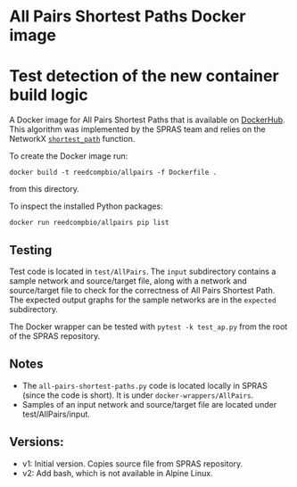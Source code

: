 # All Pairs Shortest Paths Docker image

# Test detection of the new container build logic

A Docker image for All Pairs Shortest Paths that is available on [DockerHub](https://hub.docker.com/repository/docker/reedcompbio/allpairs).
This algorithm was implemented by the SPRAS team and relies on the NetworkX [`shortest_path`](https://networkx.org/documentation/stable/reference/algorithms/generated/networkx.algorithms.shortest_paths.generic.shortest_path.html) function.

To create the Docker image run:
```
docker build -t reedcompbio/allpairs -f Dockerfile .
```
from this directory.

To inspect the installed Python packages:
```
docker run reedcompbio/allpairs pip list
```


## Testing
Test code is located in `test/AllPairs`.
The `input` subdirectory contains a sample network and source/target file, along with a network and source/target file to check for the correctness of All Pairs Shortest Path.
The expected output graphs for the sample networks are in the `expected` subdirectory.

The Docker wrapper can be tested with `pytest -k test_ap.py` from the root of the SPRAS repository.


## Notes
- The `all-pairs-shortest-paths.py` code is located locally in SPRAS (since the code is short). It is under `docker-wrappers/AllPairs`.
- Samples of an input network and source/target file are located under test/AllPairs/input.

## Versions:
- v1: Initial version. Copies source file from SPRAS repository.
- v2: Add bash, which is not available in Alpine Linux.
